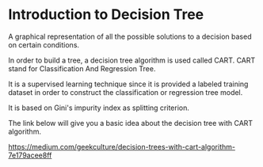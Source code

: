 # Introduction to Decision Tree

A graphical representation of all the possible solutions to a decision based on certain conditions.

In order to build a tree, a decision tree algorithm is used called CART. CART stand for Classification And Regression Tree. 

It is a supervised learning technique since it is provided a labeled training dataset in order to construct the classification or regression tree model.

It is based on Gini's impurity index as splitting criterion.


The link below will give you a basic idea about the decision tree with CART algorithm. 

https://medium.com/geekculture/decision-trees-with-cart-algorithm-7e179acee8ff
